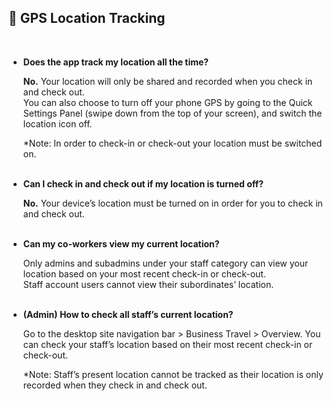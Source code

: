 
## 🔑 GPS Location Tracking
<aside>
    
<br> <!-- Adding one line space -->

- **Does the app track my location all the time?**<br>

  **No.** Your location will only be shared and recorded when you check in and check out.<br>
  You can also choose to turn off your phone GPS by going to the Quick Settings Panel (swipe down from the top of your screen), and switch the location icon off.<br>

  *Note: In order to check-in or check-out your location must be switched on.<br><br>
  
- **Can I check in and check out if my location is turned off?**<br>

  **No.** Your device’s location must be turned on in order for you to check in and check out.<br><br>

- **Can my co-workers view my current location?**<br>

  Only admins and subadmins under your staff category can view your location based on your most recent check-in or check-out.<br>
  Staff account users cannot view their subordinates’ location.<br><br>

- **(Admin) How to check all staff’s current location?**<br>

  Go to the desktop site navigation bar > Business Travel > Overview. You can check your staff’s location based on their most recent check-in or check-out.<br>

  *Note: Staff’s present location cannot be tracked as their location is only recorded when they check in and check out.<br><br>

</aside>

